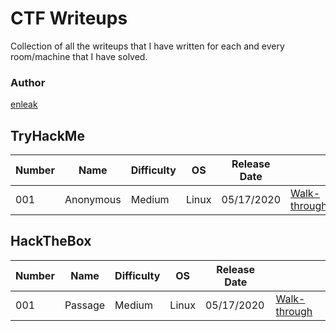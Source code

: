 # CTF Writeups  



 
Collection of all the writeups that I have written for each and every room/machine that I have solved.

### Author

[enleak](https://tryhackme.com/p/enleak)

## TryHackMe

| Number | Name | Difficulty | OS | Release Date | |
| --- | --- | --- | --- | --- | --- |
| 001 | Anonymous | Medium | Linux | 05/17/2020 | [Walk-through](./TryHackMe/Anonymous.md) |

## HackTheBox

| Number | Name | Difficulty | OS | Release Date | |
| --- | --- | --- | --- | --- | --- |
| 001 | Passage | Medium | Linux | 05/17/2020 | [Walk-through](./TryHackMe/Passage.md) |














